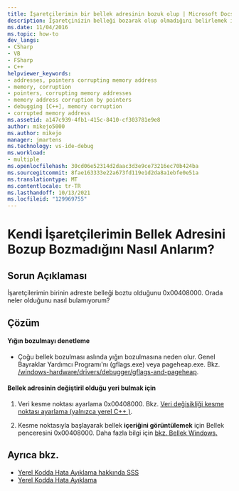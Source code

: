 ```yaml
---
title: İşaretçilerimin bir bellek adresinin bozuk olup | Microsoft Docs
description: İşaretçinizin belleği bozarak olup olmadığını belirlemek için yığın bozulması olup olmadığını bulabilir ve bir değerin nasıl değiştirildiğinden emin olmak için bir veri kesme noktası kurabilirsiniz.
ms.date: 11/04/2016
ms.topic: how-to
dev_langs:
- CSharp
- VB
- FSharp
- C++
helpviewer_keywords:
- addresses, pointers corrupting memory address
- memory, corruption
- pointers, corrupting memory addresses
- memory address corruption by pointers
- debugging [C++], memory corruption
- corrupted memory address
ms.assetid: a147c939-4fb1-415c-8410-cf303781e9e8
author: mikejo5000
ms.author: mikejo
manager: jmartens
ms.technology: vs-ide-debug
ms.workload:
- multiple
ms.openlocfilehash: 30cd06e52314d2daac3d3e9ce73216ec70b424ba
ms.sourcegitcommit: 8fae163333e22a673fd119e1d2da8a1ebfe0e51a
ms.translationtype: MT
ms.contentlocale: tr-TR
ms.lasthandoff: 10/13/2021
ms.locfileid: "129969755"
---
```

# <a name="how-can-i-find-out-if-my-pointers-corrupt-a-memory-address"></a>Kendi İşaretçilerimin Bellek Adresini Bozup Bozmadığını Nasıl Anlarım?
## <a name="problem-description"></a>Sorun Açıklaması
 İşaretçilerimin birinin adreste belleği boztu olduğunu 0x00408000. Orada neler olduğunu nasıl bulamıyorum?

## <a name="solution"></a>Çözüm

#### <a name="check-for-heap-corruption"></a>Yığın bozulmayı denetleme

- Çoğu bellek bozulması aslında yığın bozulmasına neden olur. Genel Bayraklar Yardımcı Programı'nı (gflags.exe) veya pageheap.exe. Bkz. [/windows-hardware/drivers/debugger/gflags-and-pageheap](/windows-hardware/drivers/debugger/gflags-and-pageheap).

#### <a name="to-find-where-the-memory-address-is-modified"></a>Bellek adresinin değiştiril olduğu yeri bulmak için

1. Veri kesme noktası ayarlama 0x00408000. Bkz. [Veri değişikliği kesme noktası ayarlama (yalnızca yerel C++ )](../debugger/using-breakpoints.md#BKMK_set_a_data_breakpoint_native_cplusplus).

2. Kesme noktasıyla başlayarak bellek **içeriğini görüntülemek** için Bellek penceresini 0x00408000. Daha fazla bilgi için [bkz. Bellek Windows.](../debugger/memory-windows.md)

## <a name="see-also"></a>Ayrıca bkz.
- [Yerel Kodda Hata Ayıklama hakkında SSS](../debugger/debugging-native-code-faqs.md)
- [Yerel Kodda Hata Ayıklama](../debugger/debugging-native-code.md)
